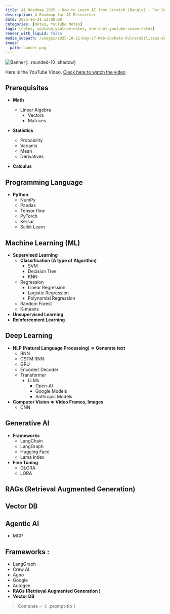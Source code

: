 ```yaml
---
title: AI Roadmap 2025 - How to Learn AI from Scratch (Bangla) - For Developers & Beginners
description: A Roadmap for AI Researcher
date: 2025-10-21 12:00:00
categories: [Notes, YouTube Notes]
tags: [notes, youtube,youtube-notes, one-shot-youtube-video-notes]
render_with_liquid: false
media_subpath: /images/2025-10-21-Day-57-Web-Sockets-Vulnerabilities-Bug-Bounty-Free-Course
image:
  path: banner.png
---
```


![Banner](banner.png){: .rounded-10 .shadow}

Here is the YouTube Video. [Cleck here to watch the video](https://www.youtube.com/watch?v=lg4uP7QjIZk)

## Prerequisites 

- **Math** 
  - Linear Algebra 
    - Vectors
    - Matrices

- **Statistics** 
  - Probability
  - Variants
  - Mean
  - Derivatives

- **Calculus**

## Programming Language 

- **Python**  
  - NumPy
  - Pandas
  - Tensor flow
  - PyTorch
  - Kersar
  - Scikit Learn

## Machine Learning (ML) 

- **Supervised Learning**
  - **Classification (A type of Algorithm)**
    - SVM
    - Decision Tree
    - KNN
  - Regression
    - Linear Regression
    - Logistic Regression
    - Polynomial Regression
  - Random Forest
  - K-means
- **Unsupervised Learning**
- **Reinforcement Learning**

## Deep Learning

- **NLP (Natural Language Processing) ⇒ Generate text**
  - RNN
  - CSTM RNN
  - GRU
  - Encoder/ Decoder
  - Transformer
    - LLMs
        - Open-AI
        - Google Models
        - Anthropic Models
- **Computer Vision ⇒ Video Frames, Images**
  - CNN

## Generative AI

- **Frameworks**
  - LangChain
  - LangGraph
  - Hugging Face
  - Lama Index
- **Fine Tuning**
  - QLORA
  - LORA

## RAGs (Retrieval Augmented Generation)

## Vector DB

## Agentic AI

- MCP

## Frameworks :

- LangGraph
- Crew AI
- Agno
- Google
- Autogen
- **RAGs (Retrieval Augmented Generation )**
- **Vector DB**

> Complete ✅
{: .prompt-tip }